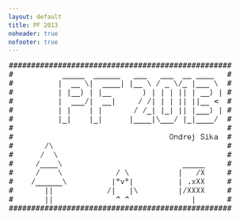 ```yaml
---
layout: default
title: PF 2013
noheader: true
nofooter: true
---
```


![PF 2013](/static/content/pf2013/pf2013inverted.png)

